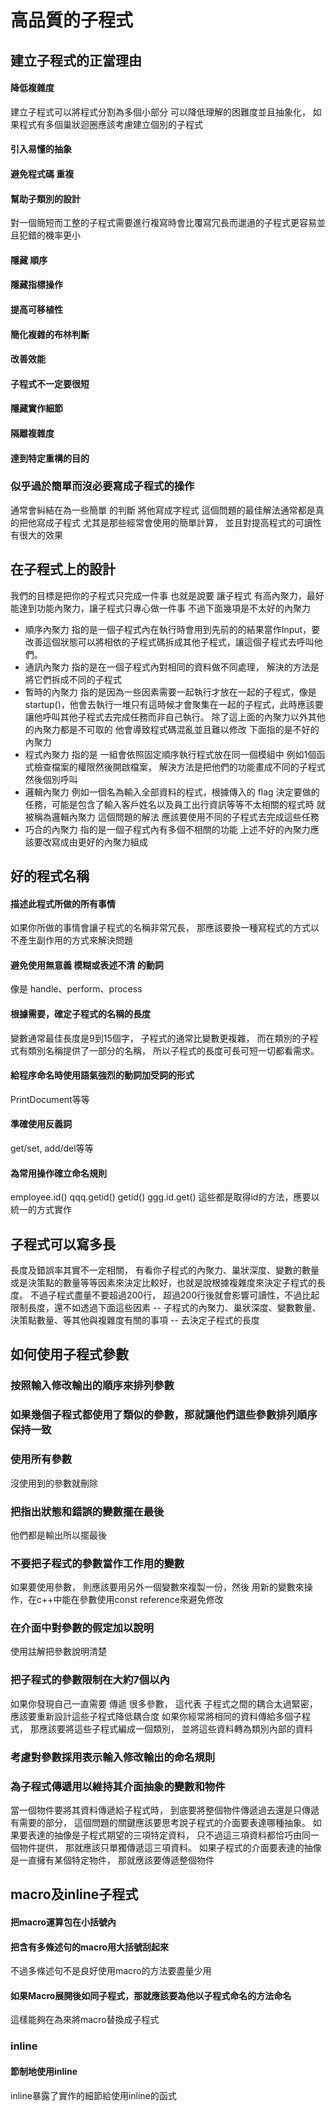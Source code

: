 # 高品質的子程式
##  建立子程式的正當理由
#### 降低複雜度
建立子程式可以將程式分割為多個小部分 可以降低理解的困難度並且抽象化， 如果程式有多個巢狀迴圈應該考慮建立個別的子程式
#### 引入易懂的抽象
####  避免程式碼 重複
#### 幫助子類別的設計
對一個簡短而工整的子程式需要進行複寫時會比覆寫冗長而邋遢的子程式更容易並且犯錯的機率更小
#### 隱藏 順序
#### 隱藏指標操作
#### 提高可移植性
#### 簡化複雜的布林判斷
#### 改善效能
####  子程式不一定要很短
#### 隱藏實作細節
#### 隔離複雜度
#### 達到特定重構的目的
### 似乎過於簡單而沒必要寫成子程式的操作
通常會糾結在為一些簡單 的判斷 將他寫成字程式 這個問題的最佳解法通常都是真的把他寫成子程式 尤其是那些經常會使用的簡單計算， 並且對提高程式的可讀性有很大的效果
## 在子程式上的設計
我們的目標是把你的子程式只完成一件事
 也就是說要 讓子程式 有高內聚力，最好能達到功能內聚力，讓子程式只專心做一件事
 不過下面幾項是不太好的內聚力
 -  順序內聚力
  指的是一個子程式內在執行時會用到先前的的結果當作Input，要改善這個狀態可以將相依的子程式碼拆成其他子程式，讓這個子程式去呼叫他們。
  - 通訊內聚力
  指的是在一個子程式內對相同的資料做不同處理， 解決的方法是將它們拆成不同的子程式
  - 暫時的內聚力
  指的是因為一些因素需要一起執行才放在一起的子程式，像是startup()，他會去執行一堆只有這時候才會聚集在一起的子程式，此時應該要讓他呼叫其他子程式去完成任務而非自己執行。
  除了這上面的內聚力以外其他的內聚力都是不可取的 他會導致程式碼混亂並且難以修改
  下面指的是不好的內聚力
  -  程式內聚力
  指的是 一組會依照固定順序執行程式放在同一個模組中 例如1個函式檢查檔案的權限然後開啟檔案， 解決方法是把他們的功能畫成不同的子程式然後個別呼叫
  - 邏輯內聚力
 例如一個名為輸入全部資料的程式，根據傳入的 flag 決定要做的任務，可能是包含了輸入客戶姓名以及員工出行資訊等等不太相關的程式時 就被稱為邏輯內聚力 這個問題的解法 應該要使用不同的子程式去完成這些任務
 - 巧合的內聚力
 指的是一個子程式內有多個不相關的功能
上述不好的內聚力應該要改寫成由更好的內聚力組成
##  好的程式名稱
#### 描述此程式所做的所有事情
如果你所做的事情會讓子程式的名稱非常冗長， 那應該要換一種寫程式的方式以不產生副作用的方式來解決問題
#### 避免使用無意義 模糊或表述不清 的動詞
像是 handle、perform、process
#### 根據需要，確定子程式的名稱的長度
變數通常最佳長度是9到15個字， 子程式的通常比變數更複雜， 而在類別的子程式有類別名稱提供了一部分的名稱， 所以子程式的長度可長可短一切都看需求。
#### 給程序命名時使用語氣強烈的動詞加受詞的形式
PrintDocument等等
#### 準確使用反義詞
get/set, add/del等等
#### 為常用操作確立命名規則
employee.id()
qqq.getid()
getid()
ggg.id.get()
這些都是取得id的方法，應要以統一的方式實作
##  子程式可以寫多長
長度及錯誤率其實不一定相關， 有看你子程式的內聚力、巢狀深度、變數的數量或是決策點的數量等等因素來決定比較好，也就是說根據複雜度來決定子程式的長度。 不過子程式盡量不要超過200行， 超過200行後就會影響可讀性，不過比起限制長度，還不如透過下面這些因素 -- 子程式的內聚力、巢狀深度、變數數量、決策點數量、等其他與複雜度有關的事項 -- 去決定子程式的長度
## 如何使用子程式參數
### 按照輸入修改輸出的順序來排列參數
### 如果幾個子程式都使用了類似的參數，那就讓他們這些參數排列順序保持一致
###  使用所有參數
沒使用到的參數就刪除
### 把指出狀態和錯誤的變數擺在最後
他們都是輸出所以擺最後
### 不要把子程式的參數當作工作用的變數
如果要使用參數， 則應該要用另外一個變數來複製一份，然後 用新的變數來操作，在c++中能在參數使用const reference來避免修改
### 在介面中對參數的假定加以說明
使用註解把參數說明清楚
### 把子程式的參數限制在大約7個以內
如果你發現自己一直需要 傳遞 很多參數， 這代表 子程式之間的耦合太過緊密，應該要重新設計這些子程式降低耦合度
如果你經常將相同的資料傳給多個子程式， 那應該要將這些子程式編成一個類別， 並將這些資料轉為類別內部的資料
### 考慮對參數採用表示輸入修改輸出的命名規則
### 為子程式傳遞用以維持其介面抽象的變數和物件
當一個物件要將其資料傳遞給子程式時， 到底要將整個物件傳遞過去還是只傳遞有需要的部分， 這個問題的關鍵應該要思考說子程式的介面要表達哪種抽象。 如果要表達的抽像是子程式期望的三項特定資料， 只不過這三項資料都恰巧由同一個物件提供， 那就應該只單獨傳遞這三項資料。 如果子程式的介面要表達的抽像是一直擁有某個特定物件， 那就應該要傳遞整個物件
## macro及inline子程式
#### 把macro運算包在小括號內
#### 把含有多條述句的macro用大括號刮起來
不過多條述句不是良好使用macro的方法要盡量少用
#### 如果Macro展開後如同子程式，那就應該要為他以子程式命名的方法命名
這樣能夠在為來將macro替換成子程式
### inline
#### 節制地使用inline
inline暴露了實作的細節給使用inline的函式

<!--stackedit_data:
eyJoaXN0b3J5IjpbMTUyMTgzMjYzNSwxODMzOTE0NDg1LC0xMj
U5MTU1ODc1LC0yNDg3NjcyNywzMDc5NjkwNDUsLTE4OTcxNTU4
MjYsLTk0ODI5NzQ2OSwtMTUyMDUzMTIzMSwxODk3Nzk3MDg2LC
0yMDgxNDYwNDcyLDE5MjgwOTQ5MDUsLTE4OTY5NjQwMjksLTEy
OTIzNTE5ODMsLTk3OTc0Nzk0Niw0MDIyMTE5MCwtMTMzMzkwOD
YxMiwtNDg5NDgyMjY1LC02MjIzMzc3MDIsLTE5MTAxNzE3NDIs
LTIwODg3NDY2MTJdfQ==
-->
